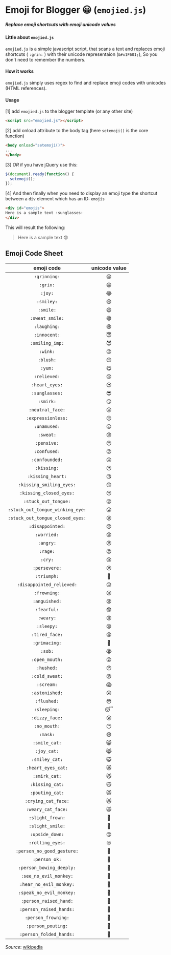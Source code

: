 # __Emoji__ for Blogger :grinning: (`emojied.js`)
##### Replace emoji shortcuts with emoji unicode values

#### Little about `emojied.js`
`emojied.js` is a simple javascript script, that scans a text and replaces emoji shortcuts ( `:grin:` ) with their unicode representaion (`&#x1F601;`), So you don't need to remember the numbers.

#### How it works
`emojied.js` simply uses regex to find and replace emoji codes with unicodes (HTML references).

#### Usage
[1] add `emojied.js` to the blogger template (or any other site)
```html
<script src="emojied.js"></script>
```
[2] add onload attribute to the body tag (here `setemoji()` is the core function)
```html
<body onload="setemoji()">
...
</body>
```
[3] _OR_ if you have jQuery use this:
```javascript
$(document).ready(function() {
  setemoji();
});
```
[4] And then finally when you need to display an emoji type the shortcut between a `div` element which has an ID: `emojis`
```html
<div id="emojis">
Here is a sample text :sunglasses:
</div>
```
This will result the following:

> Here is a sample text :sunglasses:

## Emoji Code Sheet


| emoji code | unicode value |
|:----------:|:-------------:|
|`:grinning:`|&#x1F600;|
|`:grin:`|&#x1F601;|
|`:joy:`|&#x1F602;|
|`:smiley:`|&#x1F603;|
|`:smile:`|&#x1F604;|
|`:sweat_smile:`|&#x1F605;|
|`:laughing:`|&#x1F606;|
|`:innocent:`|&#x1F607;|
|`:smiling_imp:`|&#x1F608;|
|`:wink:`|&#x1F609;|
|`:blush:`|&#x1F60A;|
|`:yum:`|&#x1F60B;|
|`:relieved:`|&#x1F60C;|
|`:heart_eyes:`|&#x1F60D;|
|`:sunglasses:`|&#x1F60E;|
|`:smirk:`|&#x1F60F;|
|`:neutral_face:`|&#x1F610;|
|`:expressionless:`|&#x1F611;|
|`:unamused:`|&#x1F612;|
|`:sweat:`|&#x1F613;|
|`:pensive:`|&#x1F614;|
|`:confused:`|&#x1F615;|
|`:confounded:`|&#x1F616;|
|`:kissing:`|&#x1F617;|
|`:kissing_heart:`|&#x1F618;|
|`:kissing_smiling_eyes:`|&#x1F619;|
|`:kissing_closed_eyes:`|&#x1F61A;|
|`:stuck_out_tongue:`|&#x1F61B;|
|`:stuck_out_tongue_winking_eye:`|&#x1F61C;|
|`:stuck_out_tongue_closed_eyes:`|&#x1F61D;|
|`:disappointed:`|&#x1F61E;|
|`:worried:`|&#x1F61F;|
|`:angry:`|&#x1F620;|
|`:rage:`|&#x1F621;|
|`:cry:`|&#x1F622;|
|`:persevere:`|&#x1F623;|
|`:triumph:`|&#x1F624;|
|`:disappointed_relieved:`|&#x1F625;|
|`:frowning:`|&#x1F626;|
|`:anguished:`|&#x1F627;|
|`:fearful:`|&#x1F628;|
|`:weary:`|&#x1F629;|
|`:sleepy:`|&#x1F62A;|
|`:tired_face:`|&#x1F62B;|
|`:grimacing:`|&#x1F62C;|
|`:sob:`|&#x1F62D;|
|`:open_mouth:`|&#x1F62E;|
|`:hushed:`|&#x1F62F;|
|`:cold_sweat:`|&#x1F630;|
|`:scream:`|&#x1F631;|
|`:astonished:`|&#x1F632;|
|`:flushed:`|&#x1F633;|
|`:sleeping:`|&#x1F634;|
|`:dizzy_face:`|&#x1F635;|
|`:no_mouth:`|&#x1F636;|
|`:mask:`|&#x1F637;|
|`:smile_cat:`|&#x1F638;|
|`:joy_cat:`|&#x1F639;|
|`:smiley_cat:`|&#x1F63A;|
|`:heart_eyes_cat:`|&#x1F63B;|
|`:smirk_cat:`|&#x1F63C;|
|`:kissing_cat:`|&#x1F63D;|
|`:pouting_cat:`|&#x1F63E;|
|`:crying_cat_face:`|&#x1F63F;|
|`:weary_cat_face:`|&#x1F640;|
|`:slight_frown:`|&#x1F641;|
|`:slight_smile:`|&#x1F642;|
|`:upside_down:`|&#x1F643;|
|`:rolling_eyes:`|&#x1F644;|
|`:person_no_good_gesture:`|&#x1F645;|
|`:person_ok:`|&#x1F646;|
|`:person_bowing_deeply:`|&#x1F647;|
|`:see_no_evil_monkey:`|&#x1F648;|
|`:hear_no_evil_monkey:`|&#x1F649;|
|`:speak_no_evil_monkey:`|&#x1F64A;|
|`:person_raised_hand:`|&#x1F64B;|
|`:person_raised_hands:`|&#x1F64C;|
|`:person_frowning:`|&#x1F64D;|
|`:person_pouting:`|&#x1F64E;|
|`:person_folded_hands:`|&#x1F64F;|

*Source*: [wikipedia](https://en.wikipedia.org/wiki/Emoticons_(Unicode_block))  

